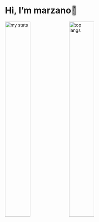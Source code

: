 # Hi, I’m marzano👋
<img alt="my stats" align="left" width="40%" src="https://github-readme-stats.vercel.app/api?username=marzanoo&show_icons=true"/>
<img alt="top langs" align="left" width="40%" src="https://github-readme-stats.vercel.app/api/top-langs/?username=marzanoo&layout=compact"/>

